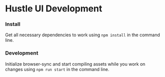 # Hustle UI Development

### Install

Get all necessary dependencies to work using `npm install` in the command line.

### Development

Initialize browser-sync and start compiling assets while you work on changes using `npm run start` in the command line.